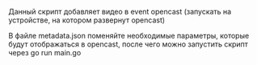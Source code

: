 Данный скрипт добавляет видео в event opencast (запускать на устройстве, на котором развернут opencast)

В файле metadata.json поменяйте необходимые параметры, которые будут отображаться в opencast, 
после чего можно запустить скрипт через go run main.go
